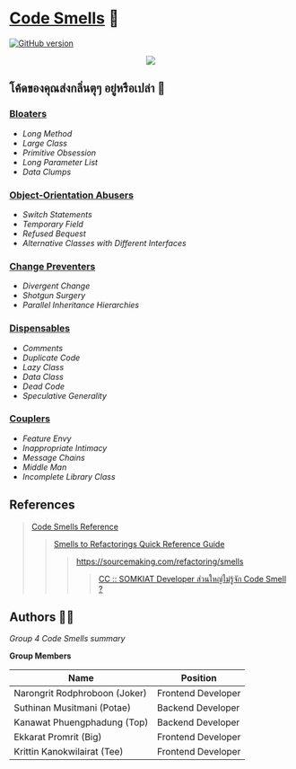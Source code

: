 # [Code Smells](https://sourcemaking.com/refactoring/smells) :nauseated_face:

[![GitHub version](https://d25lcipzij17d.cloudfront.net/badge.svg?id=gh&type=6&v=15.8.20&x2=0)](https://github.com/Naereen/StrapDown.js)

<p  align="center">
  <img src="https://www.somkiat.cc/wp-content/uploads/2016/01/Screen-Shot-2559-01-21-at-11.17.18-AM.jpg" />
</p>


## โค้ดของคุณส่งกลิ่นตุๆ อยู่หรือเปล่า :nose:


### [Bloaters](src/bloaters.md)
  - *Long Method*
  - *Large Class*
  - *Primitive Obsession*
  - *Long Parameter List*
  - *Data Clumps*
### [Object-Orientation Abusers](src/Object-Orientation-Abusers.md)
  - *Switch Statements*
  - *Temporary Field*
  - *Refused Bequest*
  - *Alternative Classes with Different Interfaces*
### [Change Preventers](src/change-preventers.md)
  - *Divergent Change*
  - *Shotgun Surgery*
  - *Parallel Inheritance Hierarchies*
### [Dispensables](#)
  - *Comments*
  - *Duplicate Code*
  - *Lazy Class*
  - *Data Class*
  - *Dead Code*
  - *Speculative Generality*
### [Couplers](src/couplers.md)
  - *Feature Envy*
  - *Inappropriate Intimacy*
  - *Message Chains*
  - *Middle Man*
  - *Incomplete Library Class*
  
    
  
## References


> [Code Smells Reference](https://sourcemaking.com/refactoring/smells)
>> [Smells to Refactorings Quick Reference Guide](https://www.industriallogic.com/wp-content/uploads/2005/09/smellstorefactorings.pdf)
> > > https://sourcemaking.com/refactoring/smells
> > > > [CC :: SOMKIAT Developer ส่วนใหญ่ไม่รู้จัก Code Smell ?](https://www.somkiat.cc/developer-do-not-know-code-smell/)



## Authors :man_technologist:

*Group 4 Code Smells summary*

**Group Members**

| Name | Position |
| ------ | ----------- |
| Narongrit Rodphroboon (Joker)    | Frontend Developer |
| Suthinan Musitmani (Potae) | Backend Developer |
| Kanawat Phuengphadung (Top)    | Backend Developer |
| Ekkarat Promrit (Big)    | Frontend Developer |
| Krittin Kanokwilairat (Tee)    | Frontend Developer |


